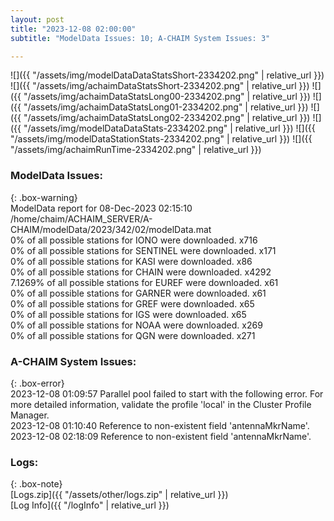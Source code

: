 ```yaml
---
layout: post
title: "2023-12-08 02:00:00"
subtitle: "ModelData Issues: 10; A-CHAIM System Issues: 3"

---
```


![]({{ "/assets/img/modelDataDataStatsShort-2334202.png" | relative_url }})
![]({{ "/assets/img/achaimDataStatsShort-2334202.png" | relative_url }})
![]({{ "/assets/img/achaimDataStatsLong00-2334202.png" | relative_url }})
![]({{ "/assets/img/achaimDataStatsLong01-2334202.png" | relative_url }})
![]({{ "/assets/img/achaimDataStatsLong02-2334202.png" | relative_url }})
![]({{ "/assets/img/modelDataDataStats-2334202.png" | relative_url }})
![]({{ "/assets/img/modelDataStationStats-2334202.png" | relative_url }})
![]({{ "/assets/img/achaimRunTime-2334202.png" | relative_url }})


### ModelData Issues:  
  
{: .box-warning}  
 ModelData report for 08-Dec-2023 02:15:10   
 /home/chaim/ACHAIM_SERVER/A-CHAIM/modelData/2023/342/02/modelData.mat   
 0% of all possible stations for IONO were downloaded. x716   
 0% of all possible stations for SENTINEL were downloaded. x171   
 0% of all possible stations for KASI were downloaded. x86   
 0% of all possible stations for CHAIN were downloaded. x4292   
 7.1269% of all possible stations for EUREF were downloaded. x61   
 0% of all possible stations for GARNER were downloaded. x61   
 0% of all possible stations for GREF were downloaded. x65   
 0% of all possible stations for IGS were downloaded. x65   
 0% of all possible stations for NOAA were downloaded. x269   
 0% of all possible stations for QGN were downloaded. x271   
  
### A-CHAIM System Issues:  
  
{: .box-error}  
2023-12-08 01:09:57 Parallel pool failed to start with the following error. For more detailed information, validate the profile 'local' in the Cluster Profile Manager.  
2023-12-08 01:10:40 Reference to non-existent field 'antennaMkrName'.  
2023-12-08 02:18:09 Reference to non-existent field 'antennaMkrName'.  

### Logs:  
  
{: .box-note}  
[Logs.zip]({{ "/assets/other/logs.zip" | relative_url }})  
[Log Info]({{ "/logInfo" | relative_url }})  
